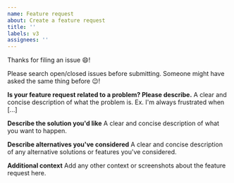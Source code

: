 ```yaml
---
name: Feature request
about: Create a feature request
title: ''
labels: v3
assignees: ''
---
```


Thanks for filing an issue 😄!

Please search open/closed issues before submitting. Someone
might have asked the same thing before 😉!

**Is your feature request related to a problem? Please describe.**
A clear and concise description of what the problem is. Ex. I'm always frustrated when [...]

**Describe the solution you'd like**
A clear and concise description of what you want to happen.

**Describe alternatives you've considered**
A clear and concise description of any alternative solutions or features you've considered.

**Additional context**
Add any other context or screenshots about the feature request here.
